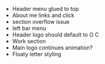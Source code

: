 * Header menu glued to top
* About me links and click
* section overflow issue
* left bar menu
* Header logo should default to O C
* Work section
* Main logo continues animation?
* Floaty letter styling
